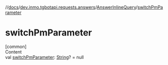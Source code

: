 //[docs](../../../index.md)/[dev.inmo.tgbotapi.requests.answers](../index.md)/[AnswerInlineQuery](index.md)/[switchPmParameter](switch-pm-parameter.md)



# switchPmParameter  
[common]  
Content  
val [switchPmParameter](switch-pm-parameter.md): [String](https://kotlinlang.org/api/latest/jvm/stdlib/kotlin/-string/index.html)? = null  



